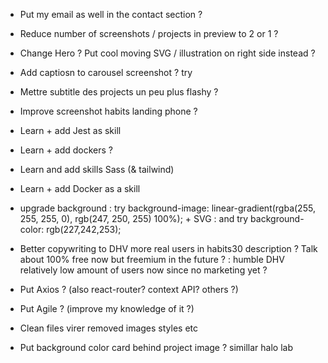 - Put my email as well in the contact section ?
- Reduce number of screenshots / projects in preview to 2 or 1 ?
- Change Hero ? Put cool moving SVG / illustration on right side instead ?
- Add captiosn to carousel screenshot ? try

- Mettre subtitle des projects un peu plus flashy ?
- Improve screenshot habits landing phone ?
- Learn + add Jest as skill

- Learn + add dockers ?
- Learn and add skills Sass (& tailwind)
- Learn + add Docker as a skill
- upgrade background : try background-image: linear-gradient(rgba(255, 255, 255, 0), rgb(247, 250, 255) 100%); + SVG
: and try background-color: rgb(227,242,253);
- Better copywriting to DHV more real users in habits30 description ? Talk about 100% free now but freemium in the future ?
: humble DHV relatively low amount of users now since no marketing yet ?
- Put Axios ? (also react-router? context API? others ?)
- Put Agile ? (improve my knowledge of it ?)

- Clean files virer removed images styles etc
- Put background color card behind project image ? simillar halo lab
